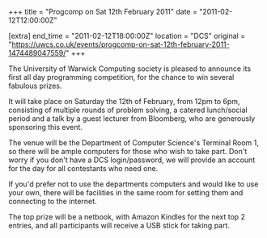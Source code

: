 +++
title = "Progcomp on Sat 12th February 2011"
date = "2011-02-12T12:00:00Z"

[extra]
end_time = "2011-02-12T18:00:00Z"
location = "DCS"
original = "https://uwcs.co.uk/events/progcomp-on-sat-12th-february-2011-1474489047559/"
+++

The University of Warwick Computing society is pleased to announce its first all day programming competition, for the chance to win several fabulous prizes.

It will take place on Saturday the 12th of February, from 12pm to 6pm, consisting of multiple rounds of problem solving, a catered lunch/social period and a talk by a guest lecturer from Bloomberg, who are generously sponsoring this event.

The venue will be the Department of Computer Science's Terminal Room 1, so there will be ample computers for those who wish to take part. Don't worry if you don't have a DCS login/password, we will provide an account for the day for all contestants who need one.

If you'd prefer not to use the departments computers and would like to use your own, there will be facilities in the same room for setting them and connecting to the internet.

The top prize will be a netbook, with Amazon Kindles for the next top 2 entries, and all participants will receive a USB stick for taking part.


